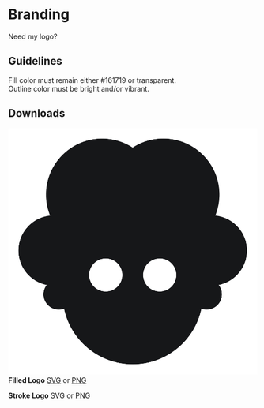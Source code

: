 # Branding
Need my logo?

## Guidelines
Fill color must remain either #161719 or transparent.  
Outline color must be bright and/or vibrant.

## Downloads
![Jad Logo Filled](https://raw.githubusercontent.com/jadc/branding/master/jad.svg?sanitize=true)
**Filled Logo**
<a href="https://raw.githubusercontent.com/jadc/branding/master/jad.svg?sanitize=true" download>SVG</a> or <a href="https://github.com/jadc/branding/raw/master/jad.png" download>PNG</a>

**Stroke Logo**
<a href="https://raw.githubusercontent.com/jadc/branding/master/jad-stroke.svg?sanitize=true" download>SVG</a> or <a href="https://github.com/jadc/branding/raw/master/jad-stroke.png" download>PNG</a>
